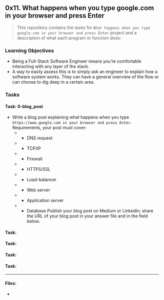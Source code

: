 ## 0x11. What happens when you type google.com in your browser and press Enter

> This repository contains the tasks for `What happens when you type google.com in your browser and press Enter` project and a description of what each program or function does:

### Learning Objectives

* Being a Full-Stack Software Engineer means you’re comfortable interacting with any layer of the stack.
* A way to easily assess this is to simply ask an engineer to explain how a software system works. They can have a general overview of the flow or can choose to dig deep in a certain area.


### Tasks

#### Task: 0-blog_post
* Write a blog post explaining what happens when you type `https://www.google.com in your browser and press Enter`.
Requirements, your post must cover:
	* * DNS request
	* * TCP/IP
	* * Firewall
	* * HTTPS/SSL
	* * Load-balancer
	* * Web server
	* * Application server
	* * Database
Publish your blog post on Medium or LinkedIn; share the URL of your blog post in your answer file and in the field below.

#### Task: 


#### Task: 


#### Task: 


#### Task: 



___

#### Files:
* []()

